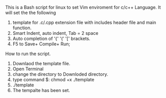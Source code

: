 This is a Bash script for linux to set Vim enviroment for c/c++ Language.
It will set the the following
 1. template for .c/.cpp extension file with includes header file and main function.
 2. Smart Indent, auto indent, Tab = 2 space
 3. Auto completion of '{' '(' '['  brackets.
 4. F5 to Save+ Compile+ Run;
 
 How to run the script.
  1. Downlaod the template file.
  2. Open Terminal
  3. change the directory to Downloded directory.
  4. type command $: chmod +x ./template
  5. ./template
  6. The tempalte has been set.
  
 
